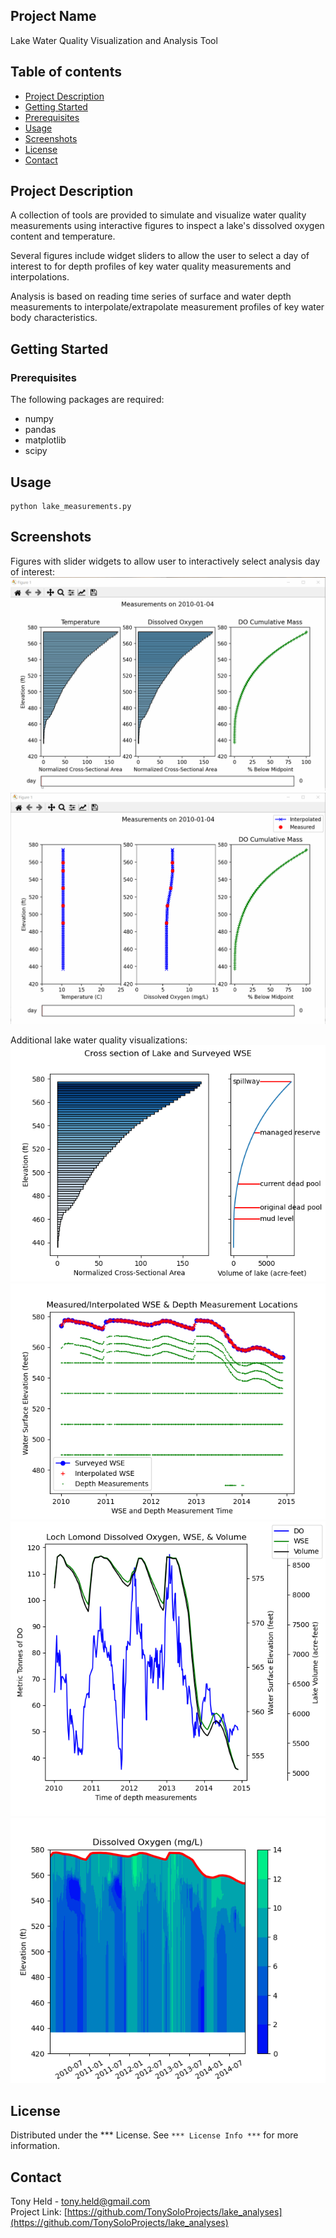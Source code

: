 ## Project Name
Lake Water Quality Visualization and Analysis Tool

## Table of contents
* [Project Description](#project-description)
* [Getting Started](#getting-started)
* [Prerequisites](#prerequisites)
* [Usage](#usage)
* [Screenshots](#screenshots)
* [License](#license)
* [Contact](#contact)

## Project Description

A collection of tools are provided to simulate and visualize 
water quality measurements using interactive figures
to inspect a lake's dissolved oxygen content and temperature.

Several figures include widget sliders to allow the user to select
a day of interest to for depth profiles of key water quality measurements
and interpolations.

Analysis is based on reading time series of surface and water depth measurements
to interpolate/extrapolate measurement profiles of key water body characteristics.

## Getting Started

### Prerequisites

The following packages are required:
* numpy
* pandas
* matplotlib
* scipy

## Usage

```
python lake_measurements.py
```

## Screenshots
Figures with slider widgets to allow user to interactively select analysis
day of interest:  
![Image](figures/water_depth_profile_01.gif)  
![Image](figures/water_depth_profile_02.gif)  

Additional lake water quality visualizations:  
![Image](figures/lake_dam_profile.png)  
![Image](figures/water_surface_elevation_time_series.png)  
![Image](figures/time_series_multi_axis.png)  
![Image](figures/disolved_oxygen_profile.png)  

## License

Distributed under the *** License. See `*** License Info ***` for more information.

## Contact

Tony Held - tony.held@gmail.com  
Project Link: [https://github.com/TonySoloProjects/lake_analyses](https://github.com/TonySoloProjects/lake_analyses)

